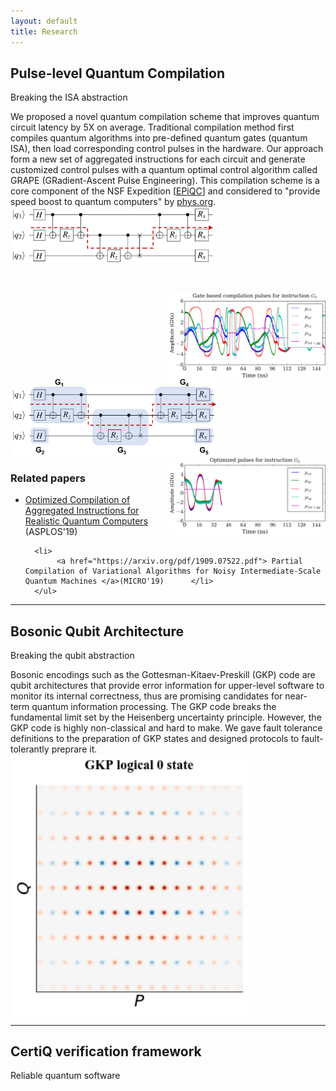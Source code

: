 ```yaml
---
layout: default
title: Research
---
```


Pulse-level Quantum Compilation
-------------------
<p id="secondarytitle"> Breaking the ISA abstraction </p> 
We proposed a novel quantum compilation scheme that improves quantum circuit latency by 5X on average. Traditional compilation method first compiles quantum algorithms into pre-defined quantum gates (quantum ISA), then load corresponding control pulses in the hardware. Our approach form a new set of aggregated instructions for each circuit and generate customized control pulses with a quantum optimal control algorithm called GRAPE (GRadient-Ascent Pulse Engineering). This compilation
scheme is a core component of the NSF Expedition [<a href="epiqc.uchicago.edu">EPiQC</a>] and considered to "provide speed boost to quantum computers" by <a href="https://phys.org/news/2019-04-boost-quantum.html">phys.org</a>. 

<img src="../assets/img/QAOA_CriticalPath.png" width="330" style="padding-bottom: 45px;">
<img src="../assets/img/qaoa_demo1.png" width="250" align="right"> <br>
<img src="../assets/img/QAOA_Aggregated.png"  width="330">
<img src="../assets/img/qaoa_demo.png" width="250" align="right">

<div>
        <h3>Related papers </h3>
	    <ul>
        <li>
            <a href="https://arxiv.org/pdf/1902.01474.pdf">Optimized Compilation of Aggregated Instructions for Realistic Quantum Computers</a> (ASPLOS'19)
  	    </li>

      <li>
           <a href="https://arxiv.org/pdf/1909.07522.pdf"> Partial Compilation of Variational Algorithms for Noisy Intermediate-Scale Quantum Machines </a>(MICRO'19)      </li>
      </ul>
</div>

* * *

Bosonic Qubit Architecture
------------------------
<p id="secondarytitle"> Breaking the qubit abstraction </p> 
Bosonic encodings such as the Gottesman-Kitaev-Preskill (GKP) code are qubit architectures that provide error information for upper-level software to monitor its internal correctness, thus are promising candidates for near-term quantum information processing. The GKP code breaks the fundamental limit set by the Heisenberg uncertainty principle. However, the GKP code is highly non-classical and hard to make. We gave fault tolerance definitions to the preparation of GKP states and designed protocols to fault-tolerantly preprare it.
<img src="../assets/img/gkp_0.png"  width="380", align="center">

***

CertiQ verification framework
-------------------------
<p id="secondarytitle"> Reliable quantum software</p> 
